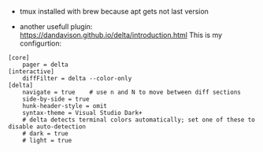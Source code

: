 - tmux installed with brew because apt gets not last version

- another usefull plugin: https://dandavison.github.io/delta/introduction.html
  This is my configurtion:

```
[core]
    pager = delta
[interactive]
    diffFilter = delta --color-only
[delta]
    navigate = true    # use n and N to move between diff sections
	side-by-side = true
	hunk-header-style = omit
	syntax-theme = Visual Studio Dark+
    # delta detects terminal colors automatically; set one of these to disable auto-detection
    # dark = true
    # light = true
```
